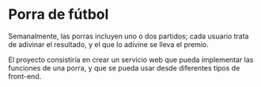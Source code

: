 # Porra de fútbol

Semanalmente, las porras incluyen uno o dos partidos; cada usuario trata de adivinar el resultado, y el que lo adivine se lleva el premio.

El proyecto consistiría en crear un servicio web que pueda implementar las funciones de una porra, y que se pueda usar desde diferentes tipos de front-end.
